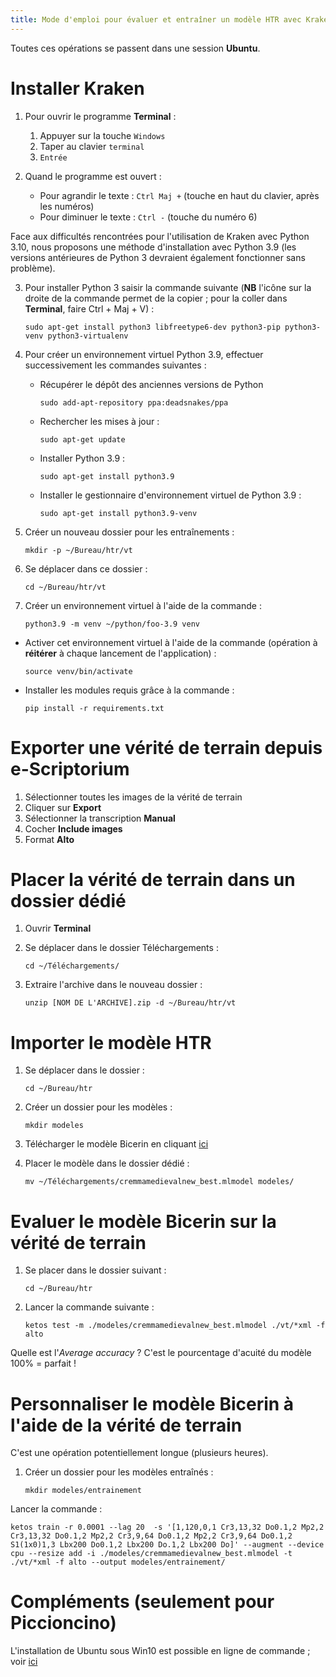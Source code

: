 ```yaml
---
title: Mode d'emploi pour évaluer et entraîner un modèle HTR avec Kraken
---
```


Toutes ces opérations se passent dans une session **Ubuntu**.

# Installer Kraken

1. Pour ouvrir le programme **Terminal** :
	
	1. Appuyer sur la touche `Windows`
	2. Taper au clavier `terminal`
	3. `Entrée`

2. Quand le programme est ouvert :

	- Pour agrandir le texte : `Ctrl Maj +` (touche en haut du clavier, après les numéros)
	- Pour diminuer le texte : `Ctrl -` (touche du numéro 6)

Face aux difficultés rencontrées pour l'utilisation de Kraken avec Python 3.10, nous proposons une méthode d'installation avec Python 3.9 (les versions antérieures de Python 3 devraient également fonctionner sans problème).

3. Pour installer Python 3 saisir la commande suivante (**NB** l'icône sur la droite de la commande permet de la copier ; pour la coller dans **Terminal**, faire Ctrl + Maj + V) :

    ```shell
    sudo apt-get install python3 libfreetype6-dev python3-pip python3-venv python3-virtualenv
    ```

4. Pour créer un environnement virtuel Python 3.9, effectuer successivement les commandes suivantes :
    
    - Récupérer le dépôt des anciennes versions de Python
        
        ```shell
        sudo add-apt-repository ppa:deadsnakes/ppa
        ```
    
    - Rechercher les mises à jour :
        
        ```shell
        sudo apt-get update
        ```
    - Installer Python 3.9 :
        
        ```shell
        sudo apt-get install python3.9
        ```
    - Installer le gestionnaire d'environnement virtuel de Python 3.9 :
        
        ```shell
        sudo apt-get install python3.9-venv
        ```

4. Créer un nouveau dossier pour les entraînements :

	```shell
	mkdir -p ~/Bureau/htr/vt
	```

5. Se déplacer dans ce dossier :

	```shell
	cd ~/Bureau/htr/vt
	```

6. Créer un environnement virtuel à l'aide de la commande :
  
    ```shell
    python3.9 -m venv ~/python/foo-3.9 venv
    ```

- Activer cet environnement virtuel à l'aide de la commande (opération à **réitérer** à chaque lancement de l'application) :
    ```shell
    source venv/bin/activate
    ```
- Installer les modules requis grâce à la commande :
    ```shell
    pip install -r requirements.txt
    ```
		



# Exporter une vérité de terrain depuis e-Scriptorium

1. Sélectionner toutes les images de la vérité de terrain
2. Cliquer sur **Export**
3. Sélectionner la transcription **Manual**
4. Cocher **Include images**
5. Format **Alto**

# Placer la vérité de terrain dans un dossier dédié

1. Ouvrir **Terminal**
2. Se déplacer dans le dossier Téléchargements :
	
	```shell
	cd ~/Téléchargements/
	```

3. Extraire l'archive dans le nouveau dossier :

	```shell
	unzip [NOM DE L'ARCHIVE].zip -d ~/Bureau/htr/vt
	```

# Importer le modèle HTR

1. Se déplacer dans le dossier :

	```shell
	cd ~/Bureau/htr
	```

2. Créer un dossier pour les modèles :

	```shell
	mkdir modeles
	```

3. Télécharger le modèle Bicerin en cliquant [ici](https://github.com/HTR-United/cremma-medieval/releases/download/1.1.0/cremmamedievalnew_best.mlmodel)

4. Placer le modèle dans le dossier dédié :

	```shell
	mv ~/Téléchargements/cremmamedievalnew_best.mlmodel modeles/
	```

# Evaluer le modèle Bicerin sur la vérité de terrain

1. Se placer dans le dossier suivant :

	```shell
	cd ~/Bureau/htr
	```

2. Lancer la commande suivante :
	
	```shell
	ketos test -m ./modeles/cremmamedievalnew_best.mlmodel ./vt/*xml -f alto
	```

Quelle est l'*Average accuracy* ? C'est le pourcentage d'acuité du modèle 100% = parfait !

# Personnaliser le modèle Bicerin à l'aide de la vérité de terrain

C'est une opération potentiellement longue (plusieurs heures).

1. Créer un dossier pour les modèles entraînés :

	```shell
	mkdir modeles/entrainement
	```

Lancer la commande :


```shell
ketos train -r 0.0001 --lag 20  -s '[1,120,0,1 Cr3,13,32 Do0.1,2 Mp2,2 Cr3,13,32 Do0.1,2 Mp2,2 Cr3,9,64 Do0.1,2 Mp2,2 Cr3,9,64 Do0.1,2 S1(1x0)1,3 Lbx200 Do0.1,2 Lbx200 Do.1,2 Lbx200 Do]' --augment --device cpu --resize add -i ./modeles/cremmamedievalnew_best.mlmodel -t ./vt/*xml -f alto --output modeles/entrainement/
```


# Compléments (seulement pour Piccioncino)

L'installation de Ubuntu sous Win10 est possible en ligne de commande ; voir [ici](https://learn.microsoft.com/en-us/windows/wsl/install-manual#step-2---check-requirements-for-running-wsl-2)